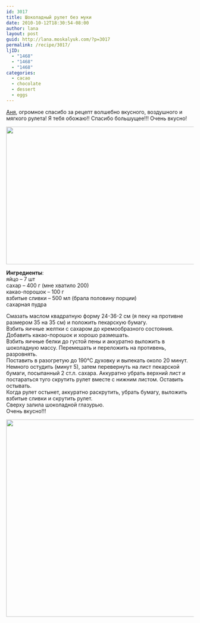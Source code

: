 ```yaml
---
id: 3017
title: Шоколадный рулет без муки
date: 2010-10-12T18:30:54-08:00
author: lana
layout: post
guid: http://lana.moskalyuk.com/?p=3017
permalink: /recipe/3017/
ljID:
  - "1468"
  - "1468"
  - "1468"
categories:
  - cacao
  - chocolate
  - dessert
  - eggs
---
```

[Аня](http://snova-anechka.livejournal.com/34709.html), огромное спасибо за рецепт волшебно вкусного, воздушного и мягкого рулета! Я тебя обожаю!! Спасибо большущее!!! Очень вкусно!

<img loading="lazy" class="alignnone" title="chocolate cake" src="http://farm5.static.flickr.com/4067/5077122762_94b0d13e0f_z.jpg" alt="" width="640" height="369" /> 

**Ингредиенты**:  
яйцо &#8211; 7 шт  
сахар &#8211; 400 г (мне хватило 200)  
какао-порошок &#8211; 100 г  
взбитые сливки &#8211; 500 мл (брала половину порции)  
сахарная пудра

Смазать маслом квадратную форму 24-36-2 см (я пеку на противне размером 35 на 35 см) и положить пекарскую бумагу.  
Взбить яичные желтки с сахаром до кремообразного состояния. Добавить какао-порошок и хорошо размешать.  
Взбить яичные белки до густой пены и аккуратно выложить в шоколадную массу. Перемешать и переложить на противень, разровнять.  
Поставить в разогретую до 190°C духовку и выпекать около 20 минут.  
Немного остудить (минут 5), затем перевернуть на лист пекарской бумаги, посыпанный 2 ст.л. сахара. Аккуратно убрать верхний лист и постараться туго скрутить рулет вместе с нижним листом. Оставить остывать.  
Когда рулет остынет, аккуратно раскрутить, убрать бумагу, выложить взбитые сливки и скрутить рулет.  
Сверху залила шоколадной глазурью.  
Очень вкусно!!!

<img loading="lazy" class="alignnone" title="chocolate cake" src="http://farm5.static.flickr.com/4108/5076538697_34464f00c3_z.jpg" alt="" width="640" height="529" />